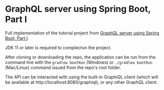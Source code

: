 # GraphQL server using Spring Boot, Part I

Full implementation of the tutorial project from [GraphQL server using Spring Boot, Part I](https://medium.com/supercharges-mobile-product-guide/graphql-server-using-spring-boot-part-i-722bdd715779).

JDK 11 or later is required to compile/run the project.

After cloning or downloading the repo, the application can be run from the command line with the `gradlew bootRun` (Windows) 
or `./gradlew bootRun` (Mac/Linux) command issued from the repo's root folder.

The API can be interacted with using the built-in GraphiQL client (which will be available at http://localhost:8080/graphiql), or any other
GraphQL client.
